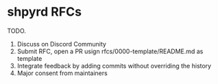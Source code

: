 # shpyrd RFCs

TODO.

1. Discuss on Discord Community
2. Submit RFC, open a PR usign rfcs/0000-template/README.md as template
3. Integrate feedback by adding commits without overriding the history
4. Major consent from maintainers